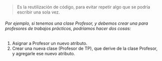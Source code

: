 >  Es la reutilización de código, para evitar repetir algo que se podría escribir una sola vez.

######  Por ejemplo, si tenemos una clase Profesor, y debemos crear una para profesores de trabajos prácticos, podríamos hacer dos cosas:

1. Asignar a Profesor un nuevo atributo.
2. Crear una nueva clase (Profesor de TP), que derive de la clase Profesor, y agregarle ese nuevo atributo.